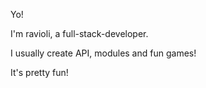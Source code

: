 Yo!

I'm ravioli, a full-stack-developer.

I usually create API, modules and fun games!

It's pretty fun!
